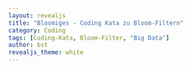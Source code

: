 ```yaml
---
layout: revealjs
title: "Bloomiges - Coding Kata zu Bloom-Filtern"
category: Coding
tags: [Coding-Kata, Bloom-Filter, "Big Data"]
author: bst
revealjs_theme: white
---
```


<section
  data-markdown="content"
  data-separator="^\_\_\_+SECTION\_*$"
  data-separator-vertical="^\_\_\_+$"
  data-separator-notes="^Notes:">
</section>

